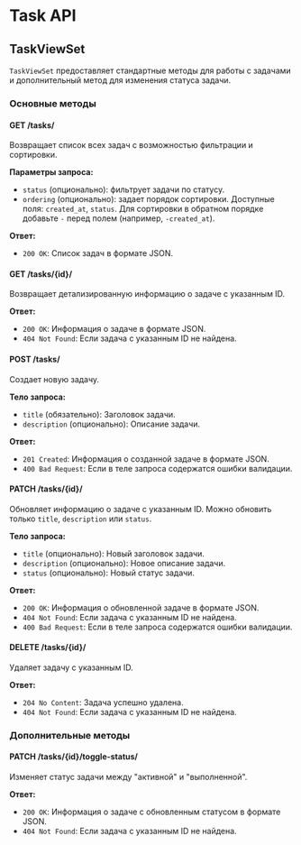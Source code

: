 # Task API

## TaskViewSet

`TaskViewSet` предоставляет стандартные методы для работы с задачами и дополнительный метод для изменения статуса задачи.

### Основные методы

#### GET /tasks/

Возвращает список всех задач с возможностью фильтрации и сортировки.

**Параметры запроса:**

- `status` (опционально): фильтрует задачи по статусу.
- `ordering` (опционально): задает порядок сортировки. Доступные поля: `created_at`, `status`. Для сортировки в обратном порядке добавьте `-` перед полем (например, `-created_at`).

**Ответ:**

- `200 OK`: Список задач в формате JSON.

#### GET /tasks/{id}/

Возвращает детализированную информацию о задаче с указанным ID.

**Ответ:**

- `200 OK`: Информация о задаче в формате JSON.
- `404 Not Found`: Если задача с указанным ID не найдена.

#### POST /tasks/

Создает новую задачу.

**Тело запроса:**

- `title` (обязательно): Заголовок задачи.
- `description` (опционально): Описание задачи.

**Ответ:**

- `201 Created`: Информация о созданной задаче в формате JSON.
- `400 Bad Request`: Если в теле запроса содержатся ошибки валидации.

#### PATCH /tasks/{id}/

Обновляет информацию о задаче с указанным ID. Можно обновить только `title`, `description` или `status`.

**Тело запроса:**

- `title` (опционально): Новый заголовок задачи.
- `description` (опционально): Новое описание задачи.
- `status` (опционально): Новый статус задачи.

**Ответ:**

- `200 OK`: Информация о обновленной задаче в формате JSON.
- `404 Not Found`: Если задача с указанным ID не найдена.
- `400 Bad Request`: Если в теле запроса содержатся ошибки валидации.

#### DELETE /tasks/{id}/

Удаляет задачу с указанным ID.

**Ответ:**

- `204 No Content`: Задача успешно удалена.
- `404 Not Found`: Если задача с указанным ID не найдена.

### Дополнительные методы

#### PATCH /tasks/{id}/toggle-status/

Изменяет статус задачи между "активной" и "выполненной".

**Ответ:**

- `200 OK`: Информация о задаче с обновленным статусом в формате JSON.
- `404 Not Found`: Если задача с указанным ID не найдена.
